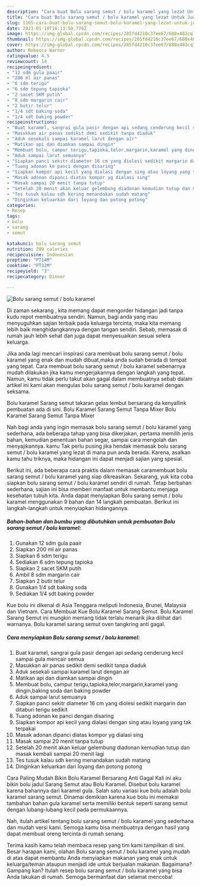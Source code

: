 ```yaml
---
description: "Cara buat Bolu sarang semut / bolu karamel yang lezat Untuk Jualan"
title: "Cara buat Bolu sarang semut / bolu karamel yang lezat Untuk Jualan"
slug: 1165-cara-buat-bolu-sarang-semut-bolu-karamel-yang-lezat-untuk-jualan
date: 2021-01-10T16:13:50.776Z
image: https://img-global.cpcdn.com/recipes/285fd4210c37ee67/680x482cq70/bolu-sarang-semut-bolu-karamel-foto-resep-utama.jpg
thumbnail: https://img-global.cpcdn.com/recipes/285fd4210c37ee67/680x482cq70/bolu-sarang-semut-bolu-karamel-foto-resep-utama.jpg
cover: https://img-global.cpcdn.com/recipes/285fd4210c37ee67/680x482cq70/bolu-sarang-semut-bolu-karamel-foto-resep-utama.jpg
author: Rebecca Warner
ratingvalue: 4.5
reviewcount: 14
recipeingredient:
- "12 sdm gula paair"
- "200 ml air panas"
- "6 sdm terigu"
- "6 sdm tepung tapioka"
- "2 sacet SKM putih"
- "8 sdm margarin cair"
- "2 butir telur"
- "1/4 sdt baking soda"
- "1/4 sdt baking powder"
recipeinstructions:
- "Buat karamel, sangrai gula pasir dengan api sedang cenderung kecil sampai gula mencair semua"
- "Masukkan air panas sedikit demi sedikit tanpa diaduk"
- "Aduk sesekali sampai karamel larut dengan air"
- "Matikan api dan diamkan sampai dingin"
- "Membuat bolu, campur terigu,tapioka,telor,margarin,karamel yang dingin,baking soda dan baking powder"
- "Aduk sampai larut semuanya"
- "Siapkan panci sekitr diameter 16 cm yang diolesi sedikit margarin dan ditaburi terigu sedikit"
- "Tuang adonan ke panci dengan disaring"
- "Siapkan kompor api kecil yang dialasi dengan sing atau loyang yang tak terpakai"
- "Masak adonan dipanci diatas kompor yg dialasi sing"
- "Masak sampai 20 menit tanpa tutup"
- "Setelah 20 menit akan keluar gelembung diadonan kemudian tutup dan masak kembali sampai 20 menit lagi"
- "Tes tusuk kalau sdh kering menandakan sudah matang"
- "Dinginkan keluarkan dari loyang dan potong potong"
categories:
- Resep
tags:
- bolu
- sarang
- semut

katakunci: bolu sarang semut 
nutrition: 299 calories
recipecuisine: Indonesian
preptime: "PT14M"
cooktime: "PT32M"
recipeyield: "3"
recipecategory: Dinner

---
```



![Bolu sarang semut / bolu karamel](https://img-global.cpcdn.com/recipes/285fd4210c37ee67/680x482cq70/bolu-sarang-semut-bolu-karamel-foto-resep-utama.jpg)

Di zaman  sekarang , kita memang dapat mengorder hidangan jadi tanpa kudu repot membuatnya sendiri. Namun, bagi anda yang mau menyuguhkan sajian terbaik pada keluarga tercinta, maka kita memang lebih baik menghidangkannya dengan tangan sendiri. Sebab, memasak di rumah jauh lebih sehat dan juga dapat menyesuaikan sesuai selera keluarga.

Jika anda lagi mencari inspirasi cara membuat bolu sarang semut / bolu karamel yang enak dan mudah dibuat,maka anda sudah berada di tempat yang tepat. Cara membuat bolu sarang semut / bolu karamel  sebenarnya mudah dilakukan jika kamu mengerjakannya dengan langkah yang tepat. Namun, kamu tidak perlu takut akan gagal dalam membuatnya 
sebab dalam artikel ini kami akan mengulas bolu sarang semut / bolu karamel dengan seksama.  

Bolu karamel Sarang semut takaran gelas lembut bersarang da kenyallink pembuatan ada di sini. Bolu Karamel Sarang Semut Tanpa Mixer Bolu Karamel Sarang Semut Tanpa Mixer

Nah bagi anda yang ingin memasak bolu sarang semut / bolu karamel yang sederhana, ada beberapa tahap yang bisa dikerjakan, pertama memilih jenis bahan, kemudian penentuan bahan segar, sampai cara mengolah dan menyajikannya. kamu Tak perlu pusing jika hendak memasak bolu sarang semut / bolu karamel yang lezat di mana pun anda berada. Karena, asalkan kamu  tahu triknya, maka hidangan ini dapat menjadi sajian yang spesial.

Berikut ini, ada beberapa cara praktis  dalam memasak caramembuat bolu sarang semut / bolu karamel yang siap dikreasikan. Sekarang, yuk kita coba siapkan bolu sarang semut / bolu karamel sendiri di rumah. Tetap berbahan sederhana, sajian ini bisa memberi manfaat untuk membantu menjaga kesehatan tubuh kita. Anda dapat menyiapkan Bolu sarang semut / bolu karamel menggunakan 9 bahan dan 14 langkah pembuatan. Berikut ini langkah-langkah untuk menyiapkan hidangannya.

<!--inarticleads1-->

##### Bahan-bahan dan bumbu yang dibutuhkan untuk pembuatan Bolu sarang semut / bolu karamel:

1. Gunakan 12 sdm gula paair
1. Siapkan 200 ml air panas
1. Siapkan 6 sdm terigu
1. Sediakan 6 sdm tepung tapioka
1. Siapkan 2 sacet SKM putih
1. Ambil 8 sdm margarin cair
1. Siapkan 2 butir telur
1. Gunakan 1/4 sdt baking soda
1. Sediakan 1/4 sdt baking powder


Kue bolu ini dikenal di Asia Tenggara meliputi Indonesia, Brunei, Malaysia dan Vietnam. Cara Membuat Kue Bolu Karamel Sarang Semut. Bolu Karamel Sarang Semut ini mungkin memang tidak terlalu menarik jika dilihat dari warnanya. Bolu karamel sarang semut oven tangkring anti gagal. 

<!--inarticleads2-->

##### Cara menyiapkan Bolu sarang semut / bolu karamel:

1. Buat karamel, sangrai gula pasir dengan api sedang cenderung kecil sampai gula mencair semua
1. Masukkan air panas sedikit demi sedikit tanpa diaduk
1. Aduk sesekali sampai karamel larut dengan air
1. Matikan api dan diamkan sampai dingin
1. Membuat bolu, campur terigu,tapioka,telor,margarin,karamel yang dingin,baking soda dan baking powder
1. Aduk sampai larut semuanya
1. Siapkan panci sekitr diameter 16 cm yang diolesi sedikit margarin dan ditaburi terigu sedikit
1. Tuang adonan ke panci dengan disaring
1. Siapkan kompor api kecil yang dialasi dengan sing atau loyang yang tak terpakai
1. Masak adonan dipanci diatas kompor yg dialasi sing
1. Masak sampai 20 menit tanpa tutup
1. Setelah 20 menit akan keluar gelembung diadonan kemudian tutup dan masak kembali sampai 20 menit lagi
1. Tes tusuk kalau sdh kering menandakan sudah matang
1. Dinginkan keluarkan dari loyang dan potong potong


Cara Paling Mudah Bikin Bolu Karamel Bersarang Anti Gagal Kali ini aku bikin bolu jadul Sarang Semut atau Bolu Karamel. Disebut bolu karamel karena bahannya dari karamel gula. Salah satu variasi kue bolu adalah bolu karamel sarang semut. Dinamai demikian karena kue bolu ini memakai tambahan bahan gula karamel serta memiliki bentuk seperti sarang semut dengan lubang-lubang kecil pada permukaannya. 

Nah, itulah artikel tentang  bolu sarang semut / bolu karamel  yang sederhana dan mudah versi kami. Semoga kamu bisa membuatnya dengan hasil yang dapat membuat oreng tercinta di rumah senang. 

Terima kasih kamu telah membaca resep yang tim kami tampilkan di sini. Besar harapan kami, olahan  Bolu sarang semut / bolu karamel yang mudah di atas dapat membantu Anda menyiapkan makanan yang enak untuk keluarga/teman ataupun menjadi ide untuk berjualan makanan. Bagaimana? Gampang kan? Itulah resep bolu sarang semut / bolu karamel yang bisa Anda lakukan di rumah. Semoga bermanfaat dan selamat mencoba!

